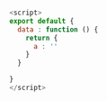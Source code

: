 

```javascript

<script>
export default {
  data : function () {
    return {
      a : ''
    }
  }

}
</script>

```